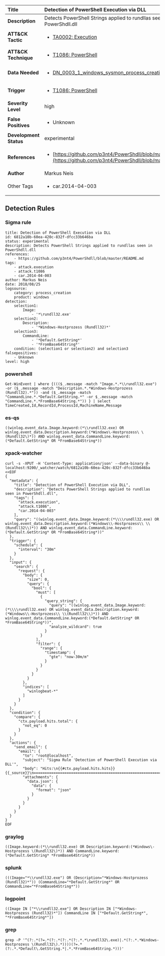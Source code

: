 | Title                    | Detection of PowerShell Execution via DLL       |
|:-------------------------|:------------------|
| **Description**          | Detects PowerShell Strings applied to rundllas seen in PowerShdll.dll |
| **ATT&amp;CK Tactic**    |  <ul><li>[TA0002: Execution](https://attack.mitre.org/tactics/TA0002)</li></ul>  |
| **ATT&amp;CK Technique** | <ul><li>[T1086: PowerShell](https://attack.mitre.org/techniques/T1086)</li></ul>  |
| **Data Needed**          | <ul><li>[DN_0003_1_windows_sysmon_process_creation](../Data_Needed/DN_0003_1_windows_sysmon_process_creation.md)</li></ul>  |
| **Trigger**              | <ul><li>[T1086: PowerShell](../Triggers/T1086.md)</li></ul>  |
| **Severity Level**       | high |
| **False Positives**      | <ul><li>Unknown</li></ul>  |
| **Development Status**   | experimental |
| **References**           | <ul><li>[https://github.com/p3nt4/PowerShdll/blob/master/README.md](https://github.com/p3nt4/PowerShdll/blob/master/README.md)</li></ul>  |
| **Author**               | Markus Neis |
| Other Tags           | <ul><li>car.2014-04-003</li></ul> | 

## Detection Rules

### Sigma rule

```
title: Detection of PowerShell Execution via DLL
id: 6812a10b-60ea-420c-832f-dfcc33b646ba
status: experimental
description: Detects PowerShell Strings applied to rundllas seen in PowerShdll.dll
references:
    - https://github.com/p3nt4/PowerShdll/blob/master/README.md
tags:
    - attack.execution
    - attack.t1086
    - car.2014-04-003
author: Markus Neis
date: 2018/08/25
logsource:
    category: process_creation
    product: windows
detection:
    selection1:
        Image:
            - '*\rundll32.exe'
    selection2:
        Description:
            - '*Windows-Hostprozess (Rundll32)*'
    selection3:
        CommandLine:
            - '*Default.GetString*'
            - '*FromBase64String*'
    condition: (selection1 or selection2) and selection3
falsepositives:
    - Unknown
level: high

```





### powershell
    
```
Get-WinEvent | where {((($_.message -match "Image.*.*\\rundll32.exe") -or ($_.message -match "Description.*.*Windows-Hostprozess (Rundll32).*")) -and ($_.message -match "CommandLine.*.*Default.GetString.*" -or $_.message -match "CommandLine.*.*FromBase64String.*")) } | select TimeCreated,Id,RecordId,ProcessId,MachineName,Message
```


### es-qs
    
```
((winlog.event_data.Image.keyword:(*\\rundll32.exe) OR winlog.event_data.Description.keyword:(*Windows\-Hostprozess\ \(Rundll32\)*)) AND winlog.event_data.CommandLine.keyword:(*Default.GetString* OR *FromBase64String*))
```


### xpack-watcher
    
```
curl -s -XPUT -H 'Content-Type: application/json' --data-binary @- localhost:9200/_watcher/watch/6812a10b-60ea-420c-832f-dfcc33b646ba <<EOF
{
  "metadata": {
    "title": "Detection of PowerShell Execution via DLL",
    "description": "Detects PowerShell Strings applied to rundllas seen in PowerShdll.dll",
    "tags": [
      "attack.execution",
      "attack.t1086",
      "car.2014-04-003"
    ],
    "query": "((winlog.event_data.Image.keyword:(*\\\\rundll32.exe) OR winlog.event_data.Description.keyword:(*Windows\\-Hostprozess\\ \\(Rundll32\\)*)) AND winlog.event_data.CommandLine.keyword:(*Default.GetString* OR *FromBase64String*))"
  },
  "trigger": {
    "schedule": {
      "interval": "30m"
    }
  },
  "input": {
    "search": {
      "request": {
        "body": {
          "size": 0,
          "query": {
            "bool": {
              "must": [
                {
                  "query_string": {
                    "query": "((winlog.event_data.Image.keyword:(*\\\\rundll32.exe) OR winlog.event_data.Description.keyword:(*Windows\\-Hostprozess\\ \\(Rundll32\\)*)) AND winlog.event_data.CommandLine.keyword:(*Default.GetString* OR *FromBase64String*))",
                    "analyze_wildcard": true
                  }
                }
              ],
              "filter": {
                "range": {
                  "timestamp": {
                    "gte": "now-30m/m"
                  }
                }
              }
            }
          }
        },
        "indices": [
          "winlogbeat-*"
        ]
      }
    }
  },
  "condition": {
    "compare": {
      "ctx.payload.hits.total": {
        "not_eq": 0
      }
    }
  },
  "actions": {
    "send_email": {
      "email": {
        "to": "root@localhost",
        "subject": "Sigma Rule 'Detection of PowerShell Execution via DLL'",
        "body": "Hits:\n{{#ctx.payload.hits.hits}}{{_source}}\n================================================================================\n{{/ctx.payload.hits.hits}}",
        "attachments": {
          "data.json": {
            "data": {
              "format": "json"
            }
          }
        }
      }
    }
  }
}
EOF

```


### graylog
    
```
((Image.keyword:(*\\rundll32.exe) OR Description.keyword:(*Windows\-Hostprozess \(Rundll32\)*)) AND CommandLine.keyword:(*Default.GetString* *FromBase64String*))
```


### splunk
    
```
(((Image="*\\rundll32.exe") OR (Description="*Windows-Hostprozess (Rundll32)*")) (CommandLine="*Default.GetString*" OR CommandLine="*FromBase64String*"))
```


### logpoint
    
```
((Image IN ["*\\rundll32.exe"] OR Description IN ["*Windows-Hostprozess (Rundll32)*"]) CommandLine IN ["*Default.GetString*", "*FromBase64String*"])
```


### grep
    
```
grep -P '^(?:.*(?=.*(?:.*(?:.*(?:.*.*\rundll32\.exe)|.*(?:.*.*Windows-Hostprozess \(Rundll32\).*))))(?=.*(?:.*.*Default\.GetString.*|.*.*FromBase64String.*)))'
```



